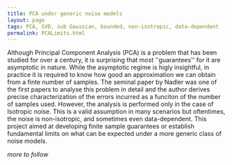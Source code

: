 ```yaml
---
title: PCA under generic noise models
layout: page
tags: PCA, SVD, sub Gaussian, bounded, non-isotropic, data-dependent
permalink: PCALimits.html
---
```


Although Principal Component Analysis (PCA) is a problem that has been studied for over a century, it is surprising that most ''guarantees'' for it are asymptotic in nature. While the asymptotic regime is higly insightful, in practice it is required to know how good an approximation we can obtain from a finte number of samples. The seminal paper by Nadler was one of the first papers to analyse this problem in detail and the author derives precise characterization of the errors incurred as a funciton of the number of samples used. However, the analysis is performed only in the case of Isotropic noise. This is a valid assumption in many scenarios but oftentimes, the noise is non-isotropic, and sometimes even data-dependent. This project aimed at developing finite sample guarantees or establish fundamental limits on what can be expected under a more generic class of noise models.

*more to follow*
